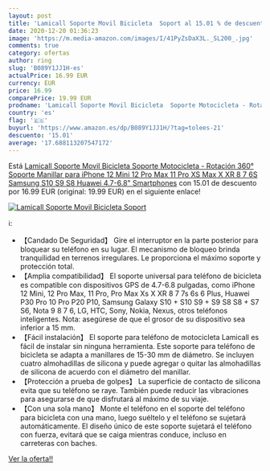 ```yaml
---
layout: post
title: 'Lamicall Soporte Movil Bicicleta  Soport al 15.01 % de descuento'
date: 2020-12-20 01:36:23
image: 'https://m.media-amazon.com/images/I/41PyZsDaX3L._SL200_.jpg'
comments: true
category: ofertas
author: ring
slug: 'B089Y1JJ1H-es'
actualPrice: 16.99 EUR
currency: EUR
price: 16.99
comparePrice: 19.99 EUR
prodname: 'Lamicall Soporte Movil Bicicleta  Soporte Motocicleta - Rotación 360° Soporte Manillar para iPhone 12 Mini  12 Pro Max  11 Pro  XS Max  X  XR  8  7  6S  Samsung S10 S9 S8  Huawei  4.7-6.8" Smartphones'
country: 'es'
flag: '🇪🇸'
buyurl: 'https://www.amazon.es/dp/B089Y1JJ1H/?tag=tolees-21'
descuento: '15.01'
average: '17.688113207547172'
---
```


Está [Lamicall Soporte Movil Bicicleta  Soporte Motocicleta - Rotación 360° Soporte Manillar para iPhone 12 Mini  12 Pro Max  11 Pro  XS Max  X  XR  8  7  6S  Samsung S10 S9 S8  Huawei  4.7-6.8" Smartphones](https://www.amazon.es/dp/B089Y1JJ1H/?tag=tolees-21) con 15.01 de descuento por 16.99 EUR (original: 19.99 EUR) en el siguiente enlace!

[![Lamicall Soporte Movil Bicicleta  Soport](https://m.media-amazon.com/images/I/41PyZsDaX3L._SL200_.jpg)](https://www.amazon.es/dp/B089Y1JJ1H/?tag=tolees-21)

ℹ️:

- 【Candado De Seguridad】 Gire el interruptor en la parte posterior para bloquear su teléfono en su lugar. El mecanismo de bloqueo brinda tranquilidad en terrenos irregulares. Le proporciona el máximo soporte y protección total.
- 【Amplia compatibilidad】 El soporte universal para teléfono de bicicleta es compatible con dispositivos GPS de 4.7-6.8 pulgadas, como iPhone 12 Mini, 12 Pro Max, 11 Pro, Pro Max Xs X XR 8 7 7s 6s 6 Plus, Huawei P30 Pro 10 Pro P20 P10, Samsung Galaxy S10 + S10 S9 + S9 S8 S8 + S7 S6, Nota 9 8 7 6, LG, HTC, Sony, Nokia, Nexus, otros teléfonos inteligentes. Nota: asegúrese de que el grosor de su dispositivo sea inferior a 15 mm.
- 【Fácil instalación】 El soporte para teléfono de motocicleta Lamicall es fácil de instalar sin ninguna herramienta. Este soporte para teléfono de bicicleta se adapta a manillares de 15-30 mm de diámetro. Se incluyen cuatro almohadillas de silicona y puede agregar o quitar las almohadillas de silicona de acuerdo con el diámetro del manillar.
- 【Protección a prueba de golpes】 La superficie de contacto de silicona evita que su teléfono se raye. También puede reducir las vibraciones para asegurarse de que disfrutará al máximo de su viaje.
- 【Con una sola mano】 Monte el teléfono en el soporte del teléfono para bicicleta con una mano, luego suéltelo y el teléfono se sujetará automáticamente. El diseño único de este soporte sujetará el teléfono con fuerza, evitará que se caiga mientras conduce, incluso en carreteras con baches.

[Ver la oferta!!](https://www.amazon.es/dp/B089Y1JJ1H/?tag=tolees-21)
